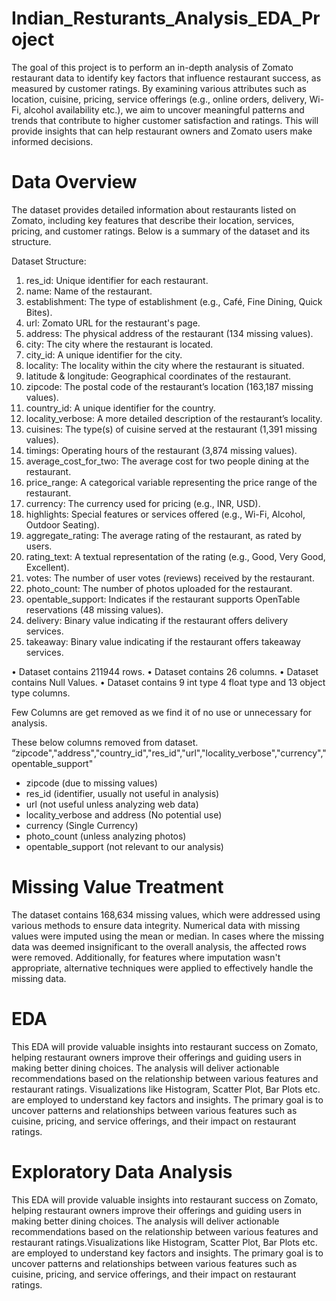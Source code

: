 # Indian_Resturants_Analysis_EDA_Project

The goal of this project is to perform an in-depth analysis of Zomato restaurant data to identify key factors that influence restaurant success, as measured by customer ratings. By examining various attributes such as location, cuisine, pricing, service offerings (e.g., online orders, delivery, Wi-Fi, alcohol availability etc.), we aim to uncover meaningful patterns and trends that contribute to higher customer satisfaction and ratings. This will provide insights that can help restaurant owners and Zomato users make informed decisions.

# Data Overview

The dataset provides detailed information about restaurants listed on Zomato, including key features that describe their location, services, pricing, and customer ratings. Below is a summary of the dataset and its structure.

Dataset Structure:

1.	res_id: Unique identifier for each restaurant.
2.	name: Name of the restaurant.
3.	establishment: The type of establishment (e.g., Café, Fine Dining, Quick Bites).
4.	url: Zomato URL for the restaurant's page.
5.	address: The physical address of the restaurant (134 missing values).
6.	city: The city where the restaurant is located.
7.	city_id: A unique identifier for the city.
8.	locality: The locality within the city where the restaurant is situated.
9.	latitude & longitude: Geographical coordinates of the restaurant.
10.	zipcode: The postal code of the restaurant’s location (163,187 missing values).
11.	country_id: A unique identifier for the country.
12.	locality_verbose: A more detailed description of the restaurant’s locality.
13.	cuisines: The type(s) of cuisine served at the restaurant (1,391 missing values).
14.	timings: Operating hours of the restaurant (3,874 missing values).
15.	average_cost_for_two: The average cost for two people dining at the restaurant.
16.	price_range: A categorical variable representing the price range of the restaurant.
17.	currency: The currency used for pricing (e.g., INR, USD).
18.	highlights: Special features or services offered (e.g., Wi-Fi, Alcohol, Outdoor Seating).
19.	aggregate_rating: The average rating of the restaurant, as rated by users.
20.	rating_text: A textual representation of the rating (e.g., Good, Very Good, Excellent).
21.	votes: The number of user votes (reviews) received by the restaurant.
22.	photo_count: The number of photos uploaded for the restaurant.
23.	opentable_support: Indicates if the restaurant supports OpenTable reservations (48 missing values).
24.	delivery: Binary value indicating if the restaurant offers delivery services.
25.	takeaway: Binary value indicating if the restaurant offers takeaway services.


•	Dataset contains 211944 rows.
•	Dataset contains 26 columns.
•	Dataset contains Null Values.
•	Dataset contains 9 int type 4 float type and 13 object type columns.

Few Columns are get removed as we find it of no use or unnecessary for analysis.

These below columns removed from dataset.
“zipcode","address","country_id","res_id","url","locality_verbose","currency","opentable_support"

-	zipcode (due to missing values)
-	res_id (identifier, usually not useful in analysis)
- url (not useful unless analyzing web data)
-	locality_verbose and address (No potential use)
- currency (Single Currency)
- photo_count (unless analyzing photos)
- opentable_support (not relevant to our analysis)

# Missing Value Treatment

The dataset contains 168,634 missing values, which were addressed using various methods to ensure data integrity. Numerical data with missing values were imputed using the mean or median. In cases where the missing data was deemed insignificant to the overall analysis, the affected rows were removed. 
Additionally, for features where imputation wasn't appropriate, alternative techniques were applied to effectively handle the missing data.

# EDA

This EDA will provide valuable insights into restaurant success on Zomato, helping restaurant owners improve their offerings and guiding users in making better dining choices. The analysis will deliver actionable recommendations based on the relationship between various features and restaurant ratings. Visualizations like Histogram, Scatter Plot, Bar Plots etc. are employed to understand key factors and insights. The primary goal is to uncover patterns and relationships between various features such as cuisine, pricing, and service offerings, and their impact on restaurant ratings.


# Exploratory Data Analysis

This EDA will provide valuable insights into restaurant success on Zomato, helping restaurant owners improve their offerings and guiding users in making better dining choices. The analysis will deliver actionable recommendations based on the relationship between various features and restaurant ratings.Visualizations like Histogram, Scatter Plot, Bar Plots etc. are employed to understand key factors and insights. The primary goal is to uncover patterns and relationships between various features such as cuisine, pricing, and service offerings, and their impact on restaurant ratings.
